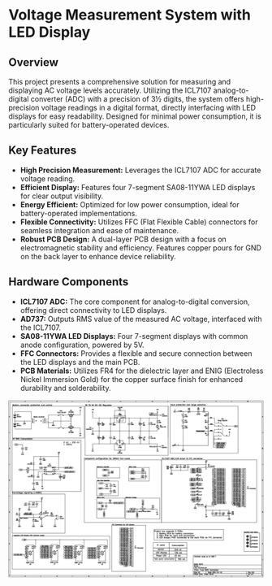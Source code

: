 # Voltage Measurement System with LED Display

## Overview
This project presents a comprehensive solution for measuring and displaying AC voltage levels accurately. Utilizing the ICL7107 analog-to-digital converter (ADC) with a precision of 3½ digits, the system offers high-precision voltage readings in a digital format, directly interfacing with LED displays for easy readability. Designed for minimal power consumption, it is particularly suited for battery-operated devices.

## Key Features
- **High Precision Measurement:** Leverages the ICL7107 ADC for accurate voltage reading.
- **Efficient Display:** Features four 7-segment SA08-11YWA LED displays for clear output visibility.
- **Energy Efficient:** Optimized for low power consumption, ideal for battery-operated implementations.
- **Flexible Connectivity:** Utilizes FFC (Flat Flexible Cable) connectors for seamless integration and ease of maintenance.
- **Robust PCB Design:** A dual-layer PCB design with a focus on electromagnetic stability and efficiency. Features copper pours for GND on the back layer to enhance device reliability.

## Hardware Components
- **ICL7107 ADC:** The core component for analog-to-digital conversion, offering direct connectivity to LED displays.
- **AD737:** Outputs RMS value of the measured AC voltage, interfaced with the ICL7107.
- **SA08-11YWA LED Displays:** Four 7-segment displays with common anode configuration, powered by 5V.
- **FFC Connectors:** Provides a flexible and secure connection between the LED displays and the main PCB.
- **PCB Materials:** Utilizes FR4 for the dielectric layer and ENIG (Electroless Nickel Immersion Gold) for the copper surface finish for enhanced durability and solderability.

![Screenshot](FullSchematic.png)
